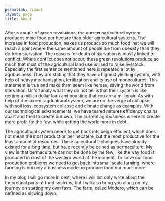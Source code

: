 ```yaml
---
permalink: /about
layout: page
title: About
---
```


After a couple of green revolutions, the current agricultural system produces more food per hectare than older agricultural systems. The increase in food production, makes us produce so much food that we will reach a point where the same amount of people die from obesisty than they do from starvation. The reasons for death of starvation is mostly linked to conflict. Where conflict does not occur, these green revolutions produce so much that most of the agricultural land use is used to raise livestock. Especially the first sentence mentioned here is repeated a lot by agribusiness. They are stating that they have a highest yielding system, with help of heavy mechanisation, fertilization and its use of monocultures. This statement is true and make them seem like heroes, saving the world from starvation. Unfortunaly what they do not tell is that their system is like getting a million dollar loan and boasting that you are a millionair. As with help of the current agricultural system, we are on the verge of collapse, with soil loss, ecosystem collapse and climate change as examples. With our technological advancements, we have teared natures efficiency chains apart and tried to create our own. The current agribusiness is here to create more profit for the few, while getting the world more in debt.

The agricultural system needs to get back into beign efficient, which does not mean the most production per hecatere, but the most productive for the least amount of resources. These agicultural techniques have already existed for a long time, but have recently be coined as permaculture. My view is that permaculture can not be done by the few, like the way food is produced in most of the western world at the moment. To solve our food production problems we need to get back into small scale farming, where farming is not only a business model to produce food but much more.

In my blog I will go more in dept, where I will not only write about the theoretical parts of food systems, but I will also bring you along on my journey on starting my own farm. The farm, called Modero, which can be defined as slowing down.



